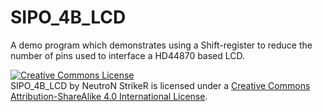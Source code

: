 SIPO_4B_LCD
===========

A demo program which demonstrates using a Shift-register to reduce the number of pins used to interface a HD44870 based LCD.

<a rel="license" href="http://creativecommons.org/licenses/by-sa/4.0/"><img alt="Creative Commons License" style="border-width:0" src="https://i.creativecommons.org/l/by-sa/4.0/88x31.png" /></a><br /><span xmlns:dct="http://purl.org/dc/terms/" property="dct:title">SIPO_4B_LCD</span> by <span xmlns:cc="http://creativecommons.org/ns#" property="cc:attributionName">NeutroN StrikeR</span> is licensed under a <a rel="license" href="http://creativecommons.org/licenses/by-sa/4.0/">Creative Commons Attribution-ShareAlike 4.0 International License</a>.
